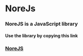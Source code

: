# NoreJs

### NoreJS is a JavaScript library

#### Use the library by copying this link

### [NoreJS](https://emeka360.github.io/NoreJs/nore.js)
